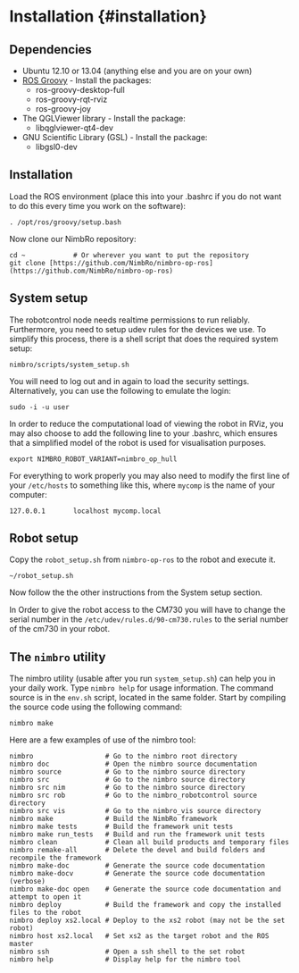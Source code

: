Installation {#installation}
============

Dependencies
------------

* Ubuntu 12.10 or 13.04 (anything else and you are on your own)
* [ROS Groovy](http://www.ros.org/wiki/groovy/Installation/Ubuntu) - Install the packages:
  * ros-groovy-desktop-full
  * ros-groovy-rqt-rviz
  * ros-groovy-joy
* The QGLViewer library - Install the package:
  * libqglviewer-qt4-dev
* GNU Scientific Library (GSL) - Install the package:
  * libgsl0-dev

Installation
------------

Load the ROS environment (place this into your .bashrc if you do not want to do this every time you
work on the software):

~~~~~~~~~~~~~~~~~~~~~~~~~~~~~~~{.sh}
. /opt/ros/groovy/setup.bash
~~~~~~~~~~~~~~~~~~~~~~~~~~~~~~~

Now clone our NimbRo repository:
~~~~~~~~~~~~~~~~~~~~~~~~~~~~~~~{.sh}
cd ~            # Or wherever you want to put the repository
git clone [https://github.com/NimbRo/nimbro-op-ros](https://github.com/NimbRo/nimbro-op-ros)
~~~~~~~~~~~~~~~~~~~~~~~~~~~~~~~


System setup
------------

The robotcontrol node needs realtime permissions to run reliably. Furthermore, you need to setup
udev rules for the devices we use. To simplify this process, there is a shell script that does
the required system setup:

~~~~~~~~~~~~~~~~~~~~~~~~~~~~~~~{.sh}
nimbro/scripts/system_setup.sh
~~~~~~~~~~~~~~~~~~~~~~~~~~~~~~~

You will need to log out and in again to load the security settings.
Alternatively, you can use the following to emulate the login:

~~~~~~~~~~~~~~~~~~~~~~~~~~~~~~~{.sh}
sudo -i -u user
~~~~~~~~~~~~~~~~~~~~~~~~~~~~~~~

In order to reduce the computational load of viewing the robot in RViz, you may
also choose to add the following line to your .bashrc, which ensures that a
simplified model of the robot is used for visualisation purposes.

~~~~~~~~~~~~~~~~~~~~~~~~~~~~~~~{.sh}
export NIMBRO_ROBOT_VARIANT=nimbro_op_hull
~~~~~~~~~~~~~~~~~~~~~~~~~~~~~~~

For everything to work properly you may also need to modify the first line of
your `/etc/hosts` to something like this, where `mycomp` is the name of your
computer:

~~~~~~~~~~~~~~~~~~~~~~~~~~~~~~~{.sh}
127.0.0.1       localhost mycomp.local
~~~~~~~~~~~~~~~~~~~~~~~~~~~~~~~

Robot setup
-----------

Copy the `robot_setup.sh` from `nimbro-op-ros` to the robot and execute it.

~~~~~~~~~~~~~~~~~~~~~~~~~~~~~~~{.sh}
~/robot_setup.sh
~~~~~~~~~~~~~~~~~~~~~~~~~~~~~~~

Now follow the the other instructions from the System setup section.

In Order to give the robot access to the CM730 you will have to change the serial number in the `/etc/udev/rules.d/90-cm730.rules` to the serial number of the cm730 in your robot.

The `nimbro` utility
--------------------

The nimbro utility (usable after you run `system_setup.sh`) can help you in your
daily work. Type `nimbro help` for usage information. The command source is in
the `env.sh` script, located in the same folder. Start by compiling the source
code using the following command:

~~~~~~~~~~~~~~~~~~~~~~~~~~~~~~~{.sh}
nimbro make
~~~~~~~~~~~~~~~~~~~~~~~~~~~~~~~

Here are a few examples of use of the nimbro tool:

	nimbro                  # Go to the nimbro root directory
	nimbro doc              # Open the nimbro source documentation
	nimbro source           # Go to the nimbro source directory
	nimbro src              # Go to the nimbro source directory
	nimbro src nim          # Go to the nimbro source directory
	nimbro src rob          # Go to the nimbro_robotcontrol source directory
	nimbro src vis          # Go to the nimbro_vis source directory
	nimbro make             # Build the NimbRo framework
	nimbro make tests       # Build the framework unit tests
	nimbro make run_tests   # Build and run the framework unit tests
	nimbro clean            # Clean all build products and temporary files
	nimbro remake-all       # Delete the devel and build folders and recompile the framework
	nimbro make-doc         # Generate the source code documentation
	nimbro make-docv        # Generate the source code documentation (verbose)
	nimbro make-doc open    # Generate the source code documentation and attempt to open it
	nimbro deploy           # Build the framework and copy the installed files to the robot
	nimbro deploy xs2.local # Deploy to the xs2 robot (may not be the set robot)
	nimbro host xs2.local   # Set xs2 as the target robot and the ROS master
	nimbro ssh              # Open a ssh shell to the set robot
	nimbro help             # Display help for the nimbro tool
